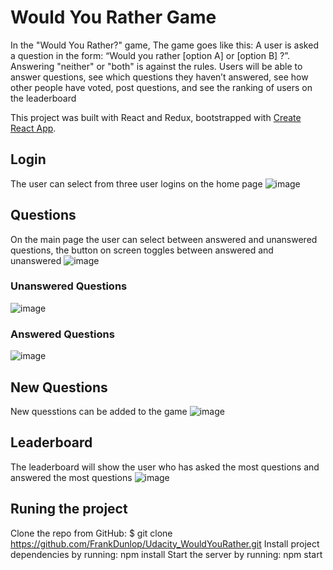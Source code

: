 # Would You Rather Game

In the "Would You Rather?" game, The game goes like this: A user is asked a question in the form: “Would you rather [option A] or [option B] ?”. Answering "neither" or "both" is against the rules. Users will be able to answer questions, see which questions they haven’t answered, see how other people have voted, post questions, and see the ranking of users on the leaderboard

This project was built with React and Redux, bootstrapped with [Create React App](https://github.com/facebook/create-react-app).

## Login

The user can select from three user logins on the home page
![image](https://user-images.githubusercontent.com/1563903/174123209-578a2e81-8cae-4f24-94c1-01bdfd721b70.png)


## Questions

On the main page the user can select between answered and unanswered questions, the button on screen toggles between answered and unanswered
![image](https://user-images.githubusercontent.com/1563903/174121735-dc80fc12-9a77-4ea2-a19b-0c179d0d701d.png)

### Unanswered Questions
![image](https://user-images.githubusercontent.com/1563903/174122116-ddc9ae5c-ac72-4dcb-9a23-903297aca918.png)

### Answered Questions
![image](https://user-images.githubusercontent.com/1563903/174122184-c25ed2d8-8bf0-4451-9644-c5d85a8be6a5.png)

## New Questions

New quesstions can be added to the game
![image](https://user-images.githubusercontent.com/1563903/174122351-7e978301-7dae-486a-9141-d3d46f97b9fa.png)


## Leaderboard

The leaderboard will show the user who has asked the most questions and answered the most questions
![image](https://user-images.githubusercontent.com/1563903/174122448-20148ca8-91c7-4bfa-b053-43e96ad0d400.png)


## Runing the project
Clone the repo from GitHub: $ git clone https://github.com/FrankDunlop/Udacity_WouldYouRather.git
Install project dependencies by running: npm install
Start the server by running: npm start
